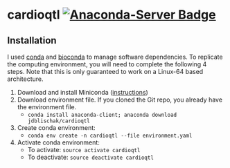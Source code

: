 # cardioqtl [![Anaconda-Server Badge](https://anaconda.org/jdblischak/cardioqtl/badges/version.svg)](https://anaconda.org/jdblischak/cardioqtl)

## Installation

I used [conda][] and [bioconda][] to manage software dependencies. To replicate
the computing environment, you will need to complete the following 4 steps. Note
that this is only guaranteed to work on a Linux-64 based architecture.

1. Download and install Miniconda ([instructions](https://conda.io/miniconda.html))
2. Download environment file. If you cloned the Git repo, you already have the environment file.
    - `conda install anaconda-client; anaconda download jdblischak/cardioqtl`
3. Create conda environment:
    - `conda env create -n cardioqtl --file environment.yaml`
4. Activate conda environment:
    - To activate: `source activate cardioqtl`
    - To deactivate: `source deactivate cardioqtl`

[conda]: https://conda.io/docs/
[bioconda]: https://bioconda.github.io
